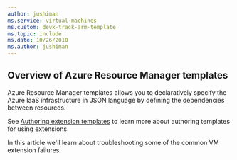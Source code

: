 ```yaml
---
author: jushiman
ms.service: virtual-machines
ms.custom: devx-track-arm-template
ms.topic: include
ms.date: 10/26/2018
ms.author: jushiman
---
```



## Overview of Azure Resource Manager templates
Azure Resource Manager templates allows you to declaratively specify the Azure IaaS infrastructure in JSON language by defining the dependencies between resources.

See  [Authoring extension templates](../articles/virtual-machines/windows/template-description.md?toc=%2fazure%2fvirtual-machines%2fwindows%2ftoc.json) to learn more about authoring templates for using extensions.

In this article we'll learn about troubleshooting some of the common VM extension failures.
